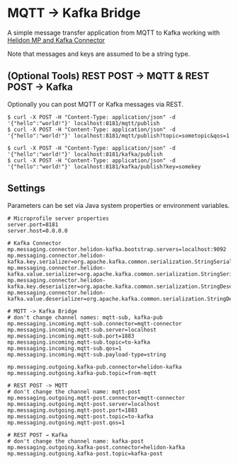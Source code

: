 # MQTT -> Kafka Bridge

A simple message transfer application from MQTT to Kafka working with [Helidon MP and Kafka Connector](https://helidon.io/docs/v2/#/mp/reactivemessaging/04_kafka)  

Note that messages and keys are assumed to be a string type.

## (Optional Tools) REST POST -> MQTT & REST POST -> Kafka

Optionally you can post MQTT or Kafka messages via REST.

```
$ curl -X POST -H "Content-Type: application/json" -d '{"hello":"world!"}' localhost:8181/mqtt/publish
$ curl -X POST -H "Content-Type: application/json" -d '{"hello":"world!"}' localhost:8181/mqtt/publish?topic=sometopic&qos=1
```

```
$ curl -X POST -H "Content-Type: application/json" -d '{"hello":"world!"}' localhost:8181/kafka/publish
$ curl -X POST -H "Content-Type: application/json" -d '{"hello":"world!"}' localhost:8181/kafka/publish?key=somekey
```

## Settings

Parameters can be set via Java system properties or environment variables.

```
# Microprofile server properties
server.port=8181
server.host=0.0.0.0

# Kafka Connector
mp.messaging.connector.helidon-kafka.bootstrap.servers=localhost:9092
mp.messaging.connector.helidon-kafka.key.serializer=org.apache.kafka.common.serialization.StringSerializer
mp.messaging.connector.helidon-kafka.value.serializer=org.apache.kafka.common.serialization.StringSerializer
mp.messaging.connector.helidon-kafka.key.deserializer=org.apache.kafka.common.serialization.StringDeserializer
mp.messaging.connector.helidon-kafka.value.deserializer=org.apache.kafka.common.serialization.StringDeserializer

# MQTT -> Kafka Bridge
# don't change channel names: mqtt-sub, kafka-pub
mp.messaging.incoming.mqtt-sub.connector=mqtt-connector
mp.messaging.incoming.mqtt-sub.server=localhost
mp.messaging.incoming.mqtt-sub.port=1883
mp.messaging.incoming.mqtt-sub.topic=to-kafka
mp.messaging.incoming.mqtt-sub.qos=1
mp.messaging.incoming.mqtt-sub.payload-type=string

mp.messaging.outgoing.kafka-pub.connector=helidon-kafka
mp.messaging.outgoing.kafka-pub.topic=from-mqtt

# REST POST -> MQTT
# don't change the channel name: mqtt-post
mp.messaging.outgoing.mqtt-post.connector=mqtt-connector
mp.messaging.outgoing.mqtt-post.server=localhost
mp.messaging.outgoing.mqtt-post.port=1883
mp.messaging.outgoing.mqtt-post.topic=to-kafka
mp.messaging.outgoing.mqtt-post.qos=1

# REST POST → Kafka
# don't change the channel name: kafka-post
mp.messaging.outgoing.kafka-post.connector=helidon-kafka
mp.messaging.outgoing.kafka-post.topic=kafka-post
```